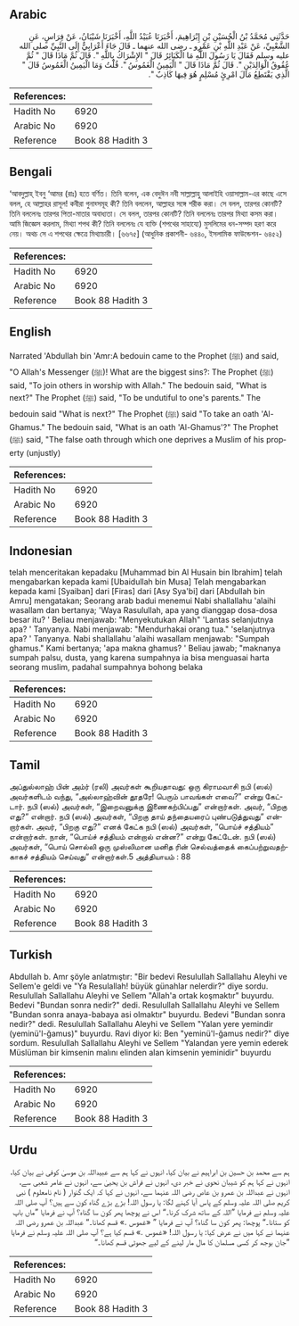 ## Arabic


<div dir="rtl" lang="ar" style={{fontSize:'larger',backgroundColor:'#f8f9fa',padding:20}}>
حَدَّثَنِي مُحَمَّدُ بْنُ الْحُسَيْنِ بْنِ إِبْرَاهِيمَ، أَخْبَرَنَا عُبَيْدُ اللَّهِ، أَخْبَرَنَا شَيْبَانُ، عَنْ فِرَاسٍ، عَنِ الشَّعْبِيِّ، عَنْ عَبْدِ اللَّهِ بْنِ عَمْرٍو ـ رضى الله عنهما ـ قَالَ جَاءَ أَعْرَابِيٌّ إِلَى النَّبِيِّ صلى الله عليه وسلم فَقَالَ يَا رَسُولَ اللَّهِ مَا الْكَبَائِرُ قَالَ ‏"‏ الإِشْرَاكُ بِاللَّهِ ‏"‏‏.‏ قَالَ ثُمَّ مَاذَا قَالَ ‏"‏ ثُمَّ عُقُوقُ الْوَالِدَيْنِ ‏"‏‏.‏ قَالَ ثُمَّ مَاذَا قَالَ ‏"‏ الْيَمِينُ الْغَمُوسُ ‏"‏‏.‏ قُلْتُ وَمَا الْيَمِينُ الْغَمُوسُ قَالَ ‏"‏ الَّذِي يَقْتَطِعُ مَالَ امْرِئٍ مُسْلِمٍ هُوَ فِيهَا كَاذِبٌ ‏"‏‏.‏
</div>
<div style={{backgroundColor:'#f8f9fa',padding:20, marginBottom: 10}}><table> <thead> <tr> <th>References:</th> <th></th> </tr> </thead> <tbody><tr><td>Hadith No</td><td>6920</td></tr><tr><td>Arabic No</td><td>6920</td></tr><tr><td>Reference</td><td>Book 88 Hadith 3</td></tr></tbody></table></div>

## Bengali


<div dir="ltr" lang="bn" style={{fontSize:'larger',backgroundColor:'#f8f9fa',padding:20}}>
‘আবদুল্লাহ্ ইবনু ‘আমর (রাঃ) হতে বর্ণিত। তিনি বলেন, এক বেদুঈন নবী সাল্লাল্লাহু আলাইহি ওয়াসাল্লাম-এর কাছে এসে বলল, হে আল্লাহর রাসূল! কবীরা গুনাহ্সমূহ কী? তিনি বললেন, আল্লাহর সঙ্গে শরীক করা। সে বলল, তারপর কোনটি? তিনি বললেনঃ তারপর পিতা-মাতার অবাধ্যতা। সে বলল, তারপর কোনটি? তিনি বললেনঃ তারপর মিথ্যা কসম করা। আমি জিজ্ঞেস করলাম, মিথ্যা শপথ কী? তিনি বললেনঃ যে ব্যক্তি (শপথের সাহায্যে) মুসলিমের ধন-সম্পদ হরণ করে নেয়। অথচ সে এ শপথের ক্ষেত্রে মিথ্যাচারী। [৬৬৭৫] (আধুনিক প্রকাশনী- ৬৪৪০, ইসলামিক ফাউন্ডেশন- ৬৪৫২)
</div>
<div style={{backgroundColor:'#f8f9fa',padding:20, marginBottom: 10}}><table> <thead> <tr> <th>References:</th> <th></th> </tr> </thead> <tbody><tr><td>Hadith No</td><td>6920</td></tr><tr><td>Arabic No</td><td>6920</td></tr><tr><td>Reference</td><td>Book 88 Hadith 3</td></tr></tbody></table></div>

## English


<div dir="ltr" lang="en" style={{fontSize:'larger',backgroundColor:'#f8f9fa',padding:20}}>
Narrated 'Abdullah bin 'Amr:A bedouin came to the Prophet (ﷺ) and said, "O Allah's Messenger (ﷺ)! What are the biggest sins?: The Prophet (ﷺ) said, "To join others in worship with Allah." The bedouin said, "What is next?" The Prophet (ﷺ) said, "To be undutiful to one's parents." The bedouin said "What is next?" The Prophet (ﷺ) said "To take an oath 'Al-Ghamus." The bedouin said, "What is an oath 'Al-Ghamus'?" The Prophet (ﷺ) said, "The false oath through which one deprives a Muslim of his property (unjustly)
</div>
<div style={{backgroundColor:'#f8f9fa',padding:20, marginBottom: 10}}><table> <thead> <tr> <th>References:</th> <th></th> </tr> </thead> <tbody><tr><td>Hadith No</td><td>6920</td></tr><tr><td>Arabic No</td><td>6920</td></tr><tr><td>Reference</td><td>Book 88 Hadith 3</td></tr></tbody></table></div>

## Indonesian


<div dir="ltr" lang="id" style={{fontSize:'larger',backgroundColor:'#f8f9fa',padding:20}}>
telah menceritakan kepadaku [Muhammad bin Al Husain bin Ibrahim] telah mengabarkan kepada kami [Ubaidullah bin Musa] Telah mengabarkan kepada kami [Syaiban] dari [Firas] dari [Asy Sya'bi] dari [Abdullah bin Amru] mengatakan; Seorang arab badui menemui Nabi shallallahu 'alaihi wasallam dan bertanya; 'Waya Rasulullah, apa yang dianggap dosa-dosa besar itu? ' Beliau menjawab: "Menyekutukan Allah" 'Lantas selanjutnya apa? ' Tanyanya. Nabi menjawab: "Mendurhakai orang tua." 'selanjutnya apa? ' Tanyanya. Nabi shallallahu 'alaihi wasallam menjawab: "Sumpah ghamus." Kami bertanya; 'apa makna ghamus? ' Beliau jawab; "maknanya sumpah palsu, dusta, yang karena sumpahnya ia bisa menguasai harta seorang muslim, padahal sumpahnya bohong belaka
</div>
<div style={{backgroundColor:'#f8f9fa',padding:20, marginBottom: 10}}><table> <thead> <tr> <th>References:</th> <th></th> </tr> </thead> <tbody><tr><td>Hadith No</td><td>6920</td></tr><tr><td>Arabic No</td><td>6920</td></tr><tr><td>Reference</td><td>Book 88 Hadith 3</td></tr></tbody></table></div>

## Tamil


<div dir="ltr" lang="ta" style={{fontSize:'larger',backgroundColor:'#f8f9fa',padding:20}}>
அப்துல்லாஹ் பின் அம்ர் (ரலி) அவர்கள் கூறியதாவது: ஒரு கிராமவாசி நபி (ஸல்) அவர்களிடம் வந்து, “அல்லாஹ்வின் தூதரே! பெரும் பாவங்கள் எவை?” என்று கேட்டார். நபி (ஸல்) அவர்கள், “இறைவனுக்கு இணைகற்பிப்பது” என்றார்கள். அவர், “பிறகு எது?” என்றார். நபி (ஸல்) அவர்கள், “பிறகு தாய் தந்தையரைப் புண்படுத்துவது” என்றார்கள். அவர், “பிறகு எது?” எனக் கேட்க நபி (ஸல்) அவர்கள், “பொய்ச் சத்தியம்” என்றார்கள். நான், “பொய்ச் சத்தியம் என்றால் என்ன?” என்று கேட்டேன். நபி (ஸல்) அவர்கள், “பொய் சொல்லி ஒரு முஸ்லிமான மனித ரின் செல்வத்தைக் கைப்பற்றுவதற்காகச் சத்தியம் செய்வது” என்றார்கள்.5 அத்தியாயம் : 88
</div>
<div style={{backgroundColor:'#f8f9fa',padding:20, marginBottom: 10}}><table> <thead> <tr> <th>References:</th> <th></th> </tr> </thead> <tbody><tr><td>Hadith No</td><td>6920</td></tr><tr><td>Arabic No</td><td>6920</td></tr><tr><td>Reference</td><td>Book 88 Hadith 3</td></tr></tbody></table></div>

## Turkish


<div dir="ltr" lang="tr" style={{fontSize:'larger',backgroundColor:'#f8f9fa',padding:20}}>
Abdullah b. Amr şöyle anlatmıştır: "Bir bedevi Resulullah Sallallahu Aleyhi ve Sellem'e geldi ve "Ya Resulallah! büyük günahlar nelerdir?" diye sordu. Resulullah Sallallahu Aleyhi ve Sellem "Allah'a ortak koşmaktır" buyurdu. Bedevi "Bundan sonra nedir?" dedi. Resulullah Sallallahu Aleyhi ve Sellem "Bundan sonra anaya-babaya asi olmaktır" buyurdu. Bedevi "Bundan sonra nedir?" dedi. Resulullah Sallallahu Aleyhi ve Sellem "Yalan yere yemindir (yeminü'l-ğamus)" buyurdu. Ravi diyor ki: Ben "yeminü'l-ğamus nedir?" diye sordum. Resulullah Sallallahu Aleyhi ve Sellem "Yalandan yere yemin ederek Müslüman bir kimsenin malını elinden alan kimsenin yeminidir" buyurdu
</div>
<div style={{backgroundColor:'#f8f9fa',padding:20, marginBottom: 10}}><table> <thead> <tr> <th>References:</th> <th></th> </tr> </thead> <tbody><tr><td>Hadith No</td><td>6920</td></tr><tr><td>Arabic No</td><td>6920</td></tr><tr><td>Reference</td><td>Book 88 Hadith 3</td></tr></tbody></table></div>

## Urdu


<div dir="rtl" lang="ur" style={{fontSize:'larger',backgroundColor:'#f8f9fa',padding:20}}>
ہم سے محمد بن حسین بن ابراہیم نے بیان کیا، انہوں نے کہا ہم سے عبیداللہ بن موسیٰ کوفی نے بیان کیا، انہوں نے کہا ہم کو شیبان نحوی نے خبر دی، انہوں نے فراش بن یحییٰ سے، انہوں نے عامر شعبی سے، انہوں نے عبداللہ بن عمرو بن عاص رضی اللہ عنہما سے، انہوں نے کہا کہ ایک گنوار ( نام نامعلوم ) نبی کریم صلی اللہ علیہ وسلم کے پاس آیا کہنے لگا: یا رسول اللہ! بڑے بڑے گناہ کون سے ہیں؟ آپ صلی اللہ علیہ وسلم نے فرمایا ”اللہ کے ساتھ شرک کرنا۔“ اس نے پوچھا پھر کون سا گناہ؟ آپ نے فرمایا ”ماں باپ کو ستانا۔“ پوچھا: پھر کون سا گناہ؟ آپ نے فرمایا ” «غموس‏ ‏‏.‏» قسم کھانا۔“ عبداللہ بن عمرو رضی اللہ عنہما نے کہا میں نے عرض کیا: یا رسول اللہ! «غموس‏ ‏‏.‏» قسم کیا ہے؟ آپ صلی اللہ علیہ وسلم نے فرمایا ”جان بوجھ کر کسی مسلمان کا مال مار لینے کے لیے جھوٹی قسم کھانا۔“
</div>
<div style={{backgroundColor:'#f8f9fa',padding:20, marginBottom: 10}}><table> <thead> <tr> <th>References:</th> <th></th> </tr> </thead> <tbody><tr><td>Hadith No</td><td>6920</td></tr><tr><td>Arabic No</td><td>6920</td></tr><tr><td>Reference</td><td>Book 88 Hadith 3</td></tr></tbody></table></div>